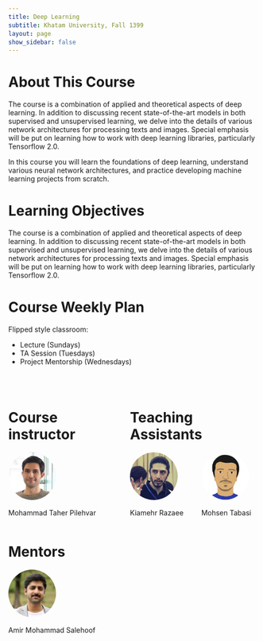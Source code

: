 ```yaml
---
title: Deep Learning
subtitle: Khatam University, Fall 1399
layout: page
show_sidebar: false
---
```


# About This Course

The course is a combination of applied and theoretical aspects of deep learning. In addition to discussing recent state-of-the-art models in both supervised and unsupervised learning, we delve into the details of various network architectures for processing texts and images. Special emphasis will be put on learning how to work with deep learning libraries, particularly Tensorflow 2.0. 

In this course you will learn the foundations of deep learning, understand various neural network architectures, and practice developing machine learning projects from scratch.

# Learning Objectives  

The course is a combination of applied and theoretical aspects of deep learning. In addition to discussing recent state-of-the-art models in both supervised and unsupervised learning, we delve into the details of various network architectures for processing texts and images. Special emphasis will be put on learning how to work with deep learning libraries, particularly Tensorflow 2.0. 

# Course Weekly Plan

Flipped style classroom: 
* Lecture (Sundays)
* TA Session (Tuesdays)
* Project Mentorship (Wednesdays)

<div class="container">
 <br><br>
 
 <div class="columns is-multiline">            
  <div class="column is-4">
   <h1>
    Course instructor
   </h1>
   <div class="columns is-multiline">
    <div class="column is-6 has-text-centered">
     <img src="assets/img/taher.jpg" height="auto" width="96" style="border-radius:100%">
     <p class="subtitle is-5">Mohammad Taher Pilehvar</p>
    </div>
   </div>
  </div>
  
  <div class="column is-4">
   <h1>
    Teaching Assistants
   </h1>
   <div class="columns is-multiline">
    <div class="column is-4 has-text-centered">
     <img src="assets/img/kiamehr.jpg" height="auto" width="96" style="border-radius:100%">
     <p class="subtitle is-5">Kiamehr Razaee</p>
    </div>
    <div class="column is-4 has-text-centered">
     <img src="assets/img/mohsen.jpg" height="auto" width="96" style="border-radius:100%">
     <p class="subtitle is-5">Mohsen Tabasi</p>
    </div>
   </div>
   </div>
    
 </div>
 
  <div class="columns is-multiline">            
   <div class="column is-4">
   <h1>
    Mentors
   </h1>
   <div class="columns is-multiline">
    <div class="column is-4 has-text-centered">
     <img src="assets/img/amirmohammad.jpg" height="auto" width="96" style="border-radius:100%">
     <p class="subtitle is-5">Amir Mohammad Salehoof</p>
    </div>
   </div>
   </div>
   </div>
 
</div>
